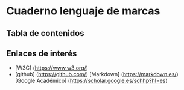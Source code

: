 # Cuaderno lenguaje de marcas
## Tabla de contenidos




## Enlaces de interés
* [W3C] (https://www.w3.org/)
* [github] (https://github.com/) [Markdown] (https://markdown.es/) [Google Académico] (https://scholar.google.es/schhp?hl=es)

